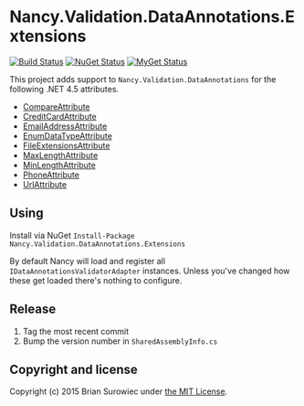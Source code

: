 # Nancy.Validation.DataAnnotations.Extensions

[![Build Status](https://ci.appveyor.com/api/projects/status/k5r5yhlca6cl79i6?svg=true)](https://ci.appveyor.com/project/xt0rted/nancy-validation-dataannotations-extensions)
[![NuGet Status](http://img.shields.io/nuget/v/Nancy.Validation.DataAnnotations.Extensions.svg?style=flat)](https://www.nuget.org/packages/Nancy.Validation.DataAnnotations.Extensions/)
[![MyGet Status](https://img.shields.io/myget/13degrees/vpre/Nancy.Validation.DataAnnotations.Extensions.svg?style=flat&label=myget)](http://www.myget.org/f/13degrees/)

This project adds support to `Nancy.Validation.DataAnnotations` for the following .NET 4.5 attributes.

- [CompareAttribute](http://msdn.microsoft.com/en-us/library/System.ComponentModel.DataAnnotations.CompareAttribute.aspx)
- [CreditCardAttribute](http://msdn.microsoft.com/en-us/library/System.ComponentModel.DataAnnotations.CreditCardAttribute.aspx)
- [EmailAddressAttribute](http://msdn.microsoft.com/en-us/library/System.ComponentModel.DataAnnotations.EmailAddressAttribute.aspx)
- [EnumDataTypeAttribute](http://msdn.microsoft.com/en-us/library/System.ComponentModel.DataAnnotations.EnumDataTypeAttribute.aspx)
- [FileExtensionsAttribute](http://msdn.microsoft.com/en-us/library/System.ComponentModel.DataAnnotations.FileExtensionsAttribute.aspx)
- [MaxLengthAttribute](http://msdn.microsoft.com/en-us/library/System.ComponentModel.DataAnnotations.MaxLengthAttribute.aspx)
- [MinLengthAttribute](http://msdn.microsoft.com/en-us/library/System.ComponentModel.DataAnnotations.MinLengthAttribute.aspx)
- [PhoneAttribute](http://msdn.microsoft.com/en-us/library/System.ComponentModel.DataAnnotations.PhoneAttribute.aspx)
- [UrlAttribute](http://msdn.microsoft.com/en-us/library/System.ComponentModel.DataAnnotations.UrlAttribute.aspx)


## Using

Install via NuGet `Install-Package Nancy.Validation.DataAnnotations.Extensions`

By default Nancy will load and register all `IDataAnnotationsValidatorAdapter` instances. Unless you've changed how these get loaded there's nothing to configure.


## Release

1. Tag the most recent commit
2. Bump the version number in `SharedAssemblyInfo.cs`


## Copyright and license

Copyright (c) 2015 Brian Surowiec under [the MIT License](LICENSE).
